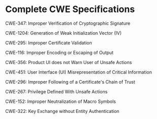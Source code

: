 

# Complete CWE Specifications

CWE-347: Improper Verification of Cryptographic Signature

CWE-1204: Generation of Weak Initialization Vector (IV)

CWE-295: Improper Certificate Validation

CWE-116: Improper Encoding or Escaping of Output

CWE-356: Product UI does not Warn User of Unsafe Actions

CWE-451: User Interface (UI) Misrepresentation of Critical Information

CWE-296: Improper Following of a Certificate's Chain of Trust

CWE-267: Privilege Defined With Unsafe Actions

CWE-152: Improper Neutralization of Macro Symbols

CWE-322: Key Exchange without Entity Authentication